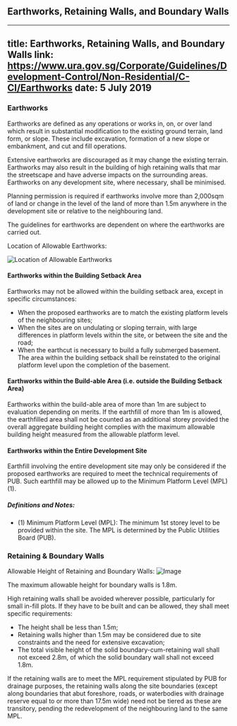 
## Earthworks, Retaining Walls, and Boundary Walls
---
title: Earthworks, Retaining Walls, and Boundary Walls
link: https://www.ura.gov.sg/Corporate/Guidelines/Development-Control/Non-Residential/C-CI/Earthworks
date: 5 July 2019
---

### Earthworks

Earthworks are defined as any operations or works in, on, or over land which result in substantial modification to the existing ground terrain, land form, or slope. These include excavation, formation of a new slope or embankment, and cut and fill operations.

Extensive earthworks are discouraged as it may change the existing terrain. Earthworks may also result in the building of high retaining walls that mar the streetscape and have adverse impacts on the surrounding areas. Earthworks on any development site, where necessary, shall be minimised.

Planning permission is required if earthworks involve more than 2,000sqm of land or change in the level of the land of more than 1.5m anywhere in the development site or relative to the neighbouring land.

The guidelines for earthworks are dependent on where the earthworks are carried out.

Location of Allowable Earthworks:

![Location of Allowable Earthworks](https://www.ura.gov.sg/-/media/Corporate/Guidelines/Development-control/Commercial/C07_Earthworks.jpg?h=100%25&w=100%25)

#### Earthworks within the Building Setback Area

Earthworks may not be allowed within the building setback area, except in specific circumstances:

- When the proposed earthworks are to match the existing platform levels of the neighbouring sites;
- When the sites are on undulating or sloping terrain, with large differences in platform levels within the site, or between the site and the road;
- When the earthcut is necessary to build a fully submerged basement. The area within the building setback shall be reinstated to the original platform level upon the completion of the basement.

#### Earthworks within the Build-able Area (i.e. outside the Building Setback Area)

Earthworks within the build-able area of more than 1m are subject to evaluation depending on merits. If the earthfill of more than 1m is allowed, the earthfilled area shall not be counted as an additional storey provided the overall aggregate building height complies with the maximum allowable building height measured from the allowable platform level.

#### Earthworks within the Entire Development Site

Earthfill involving the entire development site may only be considered if the proposed earthworks are required to meet the technical requirements of PUB. Such earthfill may be allowed up to the Minimum Platform Level (MPL)(1).

##### Definitions and Notes:

- (1) Minimum Platform Level (MPL): The minimum 1st storey level to be provided within the site. The MPL is determined by the Public Utilities Board (PUB).

### Retaining & Boundary Walls

Allowable Height of Retaining and Boundary Walls:
![Image](https://www.ura.gov.sg/-/media/Corporate/Guidelines/Development-control/Flats-Condominiums/F15_Retaining_Wall_15m.jpg?h=100%25&w=100%25)

The maximum allowable height for boundary walls is 1.8m.

High retaining walls shall be avoided wherever possible, particularly for small in-fill plots. If they have to be built and can be allowed, they shall meet specific requirements:

- The height shall be less than 1.5m;
- Retaining walls higher than 1.5m may be considered due to site constraints and the need for extensive excavation;
- The total visible height of the solid boundary-cum-retaining wall shall not exceed 2.8m, of which the solid boundary wall shall not exceed 1.8m.

If the retaining walls are to meet the MPL requirement stipulated by PUB for drainage purposes, the retaining walls along the site boundaries (except along boundaries that abut foreshore, roads, or waterbodies with drainage reserve equal to or more than 17.5m wide) need not be tiered as these are transitory, pending the redevelopment of the neighbouring land to the same MPL.
